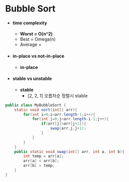 # Bubble Sort

- #### time complexity

  - **Worst = O(n^2)** 
  - Best = Omega(n)
  - Average = 

- #### in-place vs not-in-place

  - **in-place**

- #### stable vs unstable

  - **stable** 
    - [2, 2, 1] 오름차순 정렬시 stable

```java
public class MyBubbleSort {
    static void sort(int[] arr){
        for(int i=0;i<arr.length-1;i++){
            for(int j=0;j<arr.length-i-1;j++){
                if(arr[j]>arr[j+1]){
                    swap(arr,j,j+1);
                }
            }
        }
    }
    public static void swap(int[] arr, int a, int b){
        int temp = arr[a];
        arr[a] = arr[b];
        arr[b] = temp;
    }
}
```
